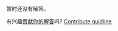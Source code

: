 
暂时还没有解答。

有兴趣[贡献你的解答](https://github.com/BFEdev/BFE.dev-solutions/blob/main/problem/implement-Observable-from_zh.md)吗? [Contribute guidline](https://github.com/BFEdev/BFE.dev-solutions#how-to-contribute)
